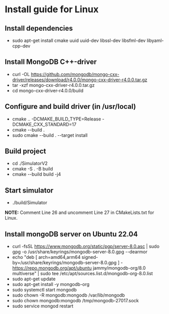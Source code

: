 # Install guide for Linux

## Install dependencies
- sudo apt-get install cmake uuid uuid-dev libssl-dev libsfml-dev libyaml-cpp-dev

## Install MongoDB C++-driver
- curl -OL https://github.com/mongodb/mongo-cxx-driver/releases/download/r4.0.0/mongo-cxx-driver-r4.0.0.tar.gz 
- tar -xzf mongo-cxx-driver-r4.0.0.tar.gz 
- cd mongo-cxx-driver-r4.0.0/build 

## Configure and build driver (in /usr/local)
- cmake .. -DCMAKE_BUILD_TYPE=Release -DCMAKE_CXX_STANDARD=17
- cmake --build .
- sudo cmake --build . --target install

## Build project
- cd ./SimulatorV2
- cmake -S . -B build
- cmake --build build -j4 

## Start simulator
- ./build/Simulator

**NOTE:** Comment Line 26 and uncomment Line 27 in CMakeLists.txt for Linux.

## Install mongoDB server on Ubuntu 22.04
- curl -fsSL https://www.mongodb.org/static/pgp/server-8.0.asc | sudo gpg -o /usr/share/keyrings/mongodb-server-8.0.gpg --dearmor
- echo "deb [ arch=amd64,arm64 signed-by=/usr/share/keyrings/mongodb-server-8.0.gpg ] - https://repo.mongodb.org/apt/ubuntu jammy/mongodb-org/8.0 multiverse" | sudo tee /etc/apt/sources.list.d/mongodb-org-8.0.list
- sudo apt-get update
- sudo apt-get install -y mongodb-org
- sudo systemctl start mongodb
- sudo chown -R mongodb:mongodb /var/lib/mongodb
- sudo chown mongodb:mongodb /tmp/mongodb-27017.sock
- sudo service mongod restart
